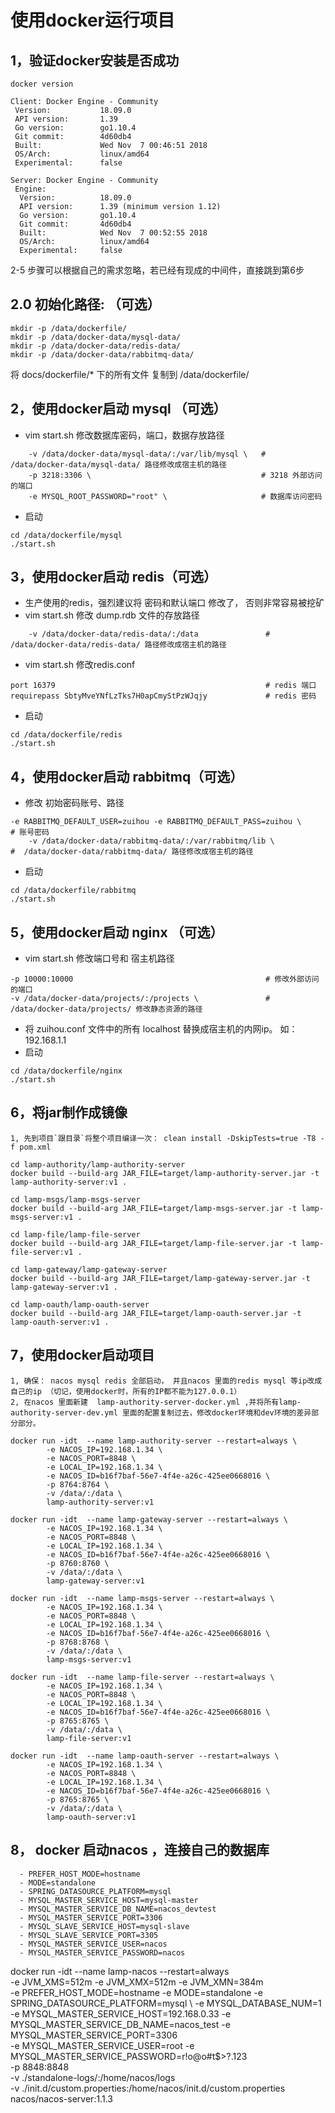 # 使用docker运行项目

## 1，验证docker安装是否成功
```
docker version

Client: Docker Engine - Community
 Version:           18.09.0
 API version:       1.39
 Go version:        go1.10.4
 Git commit:        4d60db4
 Built:             Wed Nov  7 00:46:51 2018
 OS/Arch:           linux/amd64
 Experimental:      false

Server: Docker Engine - Community
 Engine:
  Version:          18.09.0
  API version:      1.39 (minimum version 1.12)
  Go version:       go1.10.4
  Git commit:       4d60db4
  Built:            Wed Nov  7 00:52:55 2018
  OS/Arch:          linux/amd64
  Experimental:     false
```

2-5 步骤可以根据自己的需求忽略，若已经有现成的中间件，直接跳到第6步

## 2.0 初始化路径: （可选）
```
mkdir -p /data/dockerfile/
mkdir -p /data/docker-data/mysql-data/
mkdir -p /data/docker-data/redis-data/
mkdir -p /data/docker-data/rabbitmq-data/
```
将 docs/dockerfile/* 下的所有文件 复制到 /data/dockerfile/

## 2，使用docker启动 mysql （可选）
- vim start.sh 修改数据库密码，端口，数据存放路径
```
    -v /data/docker-data/mysql-data/:/var/lib/mysql \   # /data/docker-data/mysql-data/ 路径修改成宿主机的路径
    -p 3218:3306 \                                      # 3218 外部访问的端口
    -e MYSQL_ROOT_PASSWORD="root" \                     # 数据库访问密码
```
- 启动
```
cd /data/dockerfile/mysql
./start.sh
``` 

## 3，使用docker启动 redis（可选）
- 生产使用的redis，强烈建议将 密码和默认端口 修改了， 否则非常容易被挖矿
- vim start.sh 修改 dump.rdb 文件的存放路径
```
    -v /data/docker-data/redis-data/:/data               #  /data/docker-data/redis-data/ 路径修改成宿主机的路径
```
- vim start.sh 修改redis.conf 
```
port 16379                                               # redis 端口
requirepass SbtyMveYNfLzTks7H0apCmyStPzWJqjy             # redis 密码
```
- 启动
```
cd /data/dockerfile/redis
./start.sh
``` 

## 4，使用docker启动 rabbitmq（可选）
- 修改 初始密码账号、路径
```
-e RABBITMQ_DEFAULT_USER=zuihou -e RABBITMQ_DEFAULT_PASS=zuihou \       # 账号密码    
    -v /data/docker-data/rabbitmq-data/:/var/rabbitmq/lib \             #  /data/docker-data/rabbitmq-data/ 路径修改成宿主机的路径
```
- 启动
```
cd /data/dockerfile/rabbitmq
./start.sh
``` 
## 5，使用docker启动 nginx （可选）
- vim start.sh 修改端口号和 宿主机路径
```
-p 10000:10000                                           # 修改外部访问的端口
-v /data/docker-data/projects/:/projects \               # /data/docker-data/projects/ 修改静态资源的路径
```
- 将 zuihou.conf 文件中的所有 localhost 替换成宿主机的内网ip。 如： 192.168.1.1
- 启动
```
cd /data/dockerfile/nginx
./start.sh
``` 
## 6，将jar制作成镜像
```
1, 先到项目`跟目录`将整个项目编译一次： clean install -DskipTests=true -T8 -f pom.xml

cd lamp-authority/lamp-authority-server
docker build --build-arg JAR_FILE=target/lamp-authority-server.jar -t lamp-authority-server:v1 .

cd lamp-msgs/lamp-msgs-server
docker build --build-arg JAR_FILE=target/lamp-msgs-server.jar -t lamp-msgs-server:v1 .

cd lamp-file/lamp-file-server
docker build --build-arg JAR_FILE=target/lamp-file-server.jar -t lamp-file-server:v1 .

cd lamp-gateway/lamp-gateway-server
docker build --build-arg JAR_FILE=target/lamp-gateway-server.jar -t lamp-gateway-server:v1 .

cd lamp-oauth/lamp-oauth-server
docker build --build-arg JAR_FILE=target/lamp-oauth-server.jar -t lamp-oauth-server:v1 .
```

## 7，使用docker启动项目
```
1, 确保： nacos mysql redis 全部启动， 并且nacos 里面的redis mysql 等ip改成自己的ip （切记，使用docker时，所有的IP都不能为127.0.0.1）
2, 在nacos 里面新建  lamp-authority-server-docker.yml ,并将所有lamp-authority-server-dev.yml 里面的配置复制过去，修改docker环境和dev环境的差异部分部分。

docker run -idt  --name lamp-authority-server --restart=always \
        -e NACOS_IP=192.168.1.34 \
        -e NACOS_PORT=8848 \
        -e LOCAL_IP=192.168.1.34 \
        -e NACOS_ID=b16f7baf-56e7-4f4e-a26c-425ee0668016 \
        -p 8764:8764 \
        -v /data/:/data \
        lamp-authority-server:v1 

docker run -idt  --name lamp-gateway-server --restart=always \
        -e NACOS_IP=192.168.1.34 \
        -e NACOS_PORT=8848 \
        -e LOCAL_IP=192.168.1.34 \
        -e NACOS_ID=b16f7baf-56e7-4f4e-a26c-425ee0668016 \
        -p 8760:8760 \
        -v /data/:/data \
        lamp-gateway-server:v1 

docker run -idt  --name lamp-msgs-server --restart=always \
        -e NACOS_IP=192.168.1.34 \
        -e NACOS_PORT=8848 \
        -e LOCAL_IP=192.168.1.34 \
        -e NACOS_ID=b16f7baf-56e7-4f4e-a26c-425ee0668016 \
        -p 8768:8768 \
        -v /data/:/data \
        lamp-msgs-server:v1 

docker run -idt  --name lamp-file-server --restart=always \
        -e NACOS_IP=192.168.1.34 \
        -e NACOS_PORT=8848 \
        -e LOCAL_IP=192.168.1.34 \
        -e NACOS_ID=b16f7baf-56e7-4f4e-a26c-425ee0668016 \
        -p 8765:8765 \
        -v /data/:/data \
        lamp-file-server:v1 
        
docker run -idt  --name lamp-oauth-server --restart=always \
        -e NACOS_IP=192.168.1.34 \
        -e NACOS_PORT=8848 \
        -e LOCAL_IP=192.168.1.34 \
        -e NACOS_ID=b16f7baf-56e7-4f4e-a26c-425ee0668016 \
        -p 8765:8765 \
        -v /data/:/data \
        lamp-oauth-server:v1 

```

## 8， docker 启动nacos ，连接自己的数据库
      - PREFER_HOST_MODE=hostname
      - MODE=standalone
      - SPRING_DATASOURCE_PLATFORM=mysql
      - MYSQL_MASTER_SERVICE_HOST=mysql-master
      - MYSQL_MASTER_SERVICE_DB_NAME=nacos_devtest
      - MYSQL_MASTER_SERVICE_PORT=3306
      - MYSQL_SLAVE_SERVICE_HOST=mysql-slave
      - MYSQL_SLAVE_SERVICE_PORT=3305
      - MYSQL_MASTER_SERVICE_USER=nacos
      - MYSQL_MASTER_SERVICE_PASSWORD=nacos
      
docker run -idt  --name lamp-nacos --restart=always \
        -e JVM_XMS=512m -e JVM_XMX=512m -e JVM_XMN=384m \
        -e PREFER_HOST_MODE=hostname -e MODE=standalone -e SPRING_DATASOURCE_PLATFORM=mysql \ 
        -e MYSQL_DATABASE_NUM=1 \
        -e MYSQL_MASTER_SERVICE_HOST=192.168.0.33 -e MYSQL_MASTER_SERVICE_DB_NAME=nacos_test -e MYSQL_MASTER_SERVICE_PORT=3306 \
        -e MYSQL_MASTER_SERVICE_USER=root -e MYSQL_MASTER_SERVICE_PASSWORD=r!o@o#t$>?.123 \
        -p 8848:8848 \
        -v ./standalone-logs/:/home/nacos/logs \
        -v ./init.d/custom.properties:/home/nacos/init.d/custom.properties \
        nacos/nacos-server:1.1.3
        







